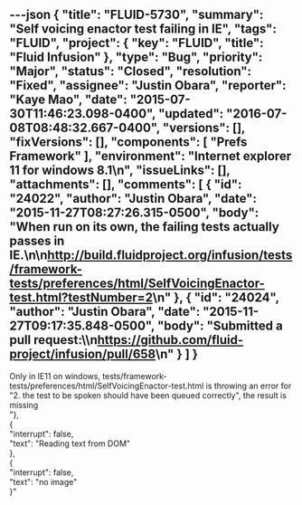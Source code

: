 ---json
{
  "title": "FLUID-5730",
  "summary": "Self voicing enactor test failing in IE",
  "tags": "FLUID",
  "project": {
    "key": "FLUID",
    "title": "Fluid Infusion"
  },
  "type": "Bug",
  "priority": "Major",
  "status": "Closed",
  "resolution": "Fixed",
  "assignee": "Justin Obara",
  "reporter": "Kaye Mao",
  "date": "2015-07-30T11:46:23.098-0400",
  "updated": "2016-07-08T08:48:32.667-0400",
  "versions": [],
  "fixVersions": [],
  "components": [
    "Prefs Framework"
  ],
  "environment": "Internet explorer 11 for windows 8.1\n",
  "issueLinks": [],
  "attachments": [],
  "comments": [
    {
      "id": "24022",
      "author": "Justin Obara",
      "date": "2015-11-27T08:27:26.315-0500",
      "body": "When run on its own, the failing tests actually passes in IE.\n\n<http://build.fluidproject.org/infusion/tests/framework-tests/preferences/html/SelfVoicingEnactor-test.html?testNumber=2>\n"
    },
    {
      "id": "24024",
      "author": "Justin Obara",
      "date": "2015-11-27T09:17:35.848-0500",
      "body": "Submitted a pull request:\\\n<https://github.com/fluid-project/infusion/pull/658>\n"
    }
  ]
}
---
Only in IE11 on windows, tests/framework-tests/preferences/html/SelfVoicingEnactor-test.html is throwing an error for "2. the test to be spoken should have been queued correctly", the result is missing \
"},\
{\
"interrupt": false,\
"text": "Reading text from DOM"\
},\
{\
"interrupt": false,\
"text": "no image"\
}"

        